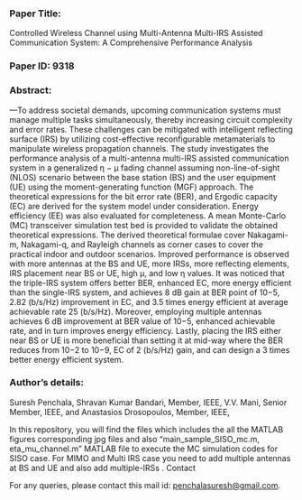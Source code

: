 ### Paper Title:
 Controlled Wireless Channel using Multi-Antenna Multi-IRS Assisted Communication System: A Comprehensive Performance Analysis
### Paper ID: 9318
### Abstract: 
—To address societal demands, upcoming communication systems must manage multiple tasks simultaneously, thereby increasing circuit complexity and error rates. These challenges can be mitigated with intelligent reflecting surface (IRS) by utilizing cost-effective reconfigurable metamaterials to manipulate wireless propagation channels. The study investigates the performance analysis of a multi-antenna multi-IRS assisted communication system in a generalized η − µ fading channel assuming non-line-of-sight (NLOS) scenario between the base station (BS) and the user equipment (UE) using the moment-generating function (MGF) approach. The theoretical expressions for the bit error rate (BER), and Ergodic capacity (EC) are derived for the system model under consideration. Energy efficiency (EE) was also evaluated for completeness. A mean Monte-Carlo (MC) transceiver simulation test bed is provided to validate the obtained theoretical expressions. The derived theoretical formulae cover Nakagami-m, Nakagami-q, and Rayleigh channels as corner cases to cover the practical indoor and outdoor scenarios. Improved performance is observed with more antennas at the BS and UE, more IRSs, more reflecting elements, IRS placement near BS or UE, high µ, and low η values. It was noticed that the triple-IRS system offers better BER, enhanced EC, more energy efficient than the single-IRS system, and achieves 8 dB gain at BER point of 10−5, 2.82 (b/s/Hz) improvement in EC, and 3.5 times energy efficient at average achievable rate 25 (b/s/Hz). Moreover, employing multiple antennas achieves 6 dB improvement at BER value of 10−5, enhanced achievable rate, and in turn improves energy efficiency. Lastly, placing the IRS either near BS or UE is more beneficial than setting it at mid-way where the BER reduces from 10−2 to 10−9, EC of 2 (b/s/Hz) gain, and can design a 3 times better energy efficient system.

### Author’s details:
 Suresh Penchala, Shravan Kumar Bandari, Member, IEEE, V.V. Mani, Senior Member, IEEE, and Anastasios Drosopoulos, Member, IEEE,

In this repository, you will find the files which includes the all the MATLAB figures corresponding jpg files and also “main_sample_SISO_mc.m, eta_mu_channel.m” MATLAB file to execute the MC simulation codes for SISO case.  For MIMO and Multi IRS case you need to add multiple antennas at BS and UE and also add multiple-IRSs . 
Contact

For any queries, please contact this mail id: penchalasuresh@gmail.com.
